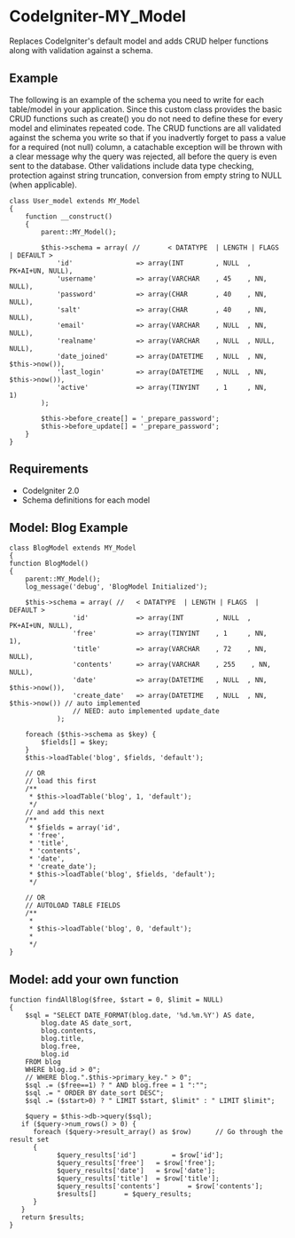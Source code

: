CodeIgniter-MY_Model
====================
Replaces CodeIgniter's default model and adds CRUD helper functions along with
validation against a schema.

Example
-------
The following is an example of the schema you need to write for each table/model
in your application. Since this custom class provides the basic CRUD functions
such as create() you do not need to define these for every model and eliminates
repeated code. The CRUD functions are all validated against the schema you write
so that if you inadvertly forget to pass a value for a required (not null)
column, a catachable exception will be thrown with a clear message why the query
was rejected, all before the query is even sent to the database. Other
validations include data type checking, protection against string truncation,
conversion from empty string to NULL (when applicable).

	class User_model extends MY_Model 
	{	
		function __construct()
		{
			parent::MY_Model();
			
			$this->schema = array( //       < DATATYPE  | LENGTH | FLAGS  | DEFAULT >
				'id'				=> array(INT		, NULL	, PK+AI+UN,	NULL),
				'username'			=> array(VARCHAR	, 45	, NN,		NULL),
				'password'			=> array(CHAR		, 40	, NN,		NULL),
				'salt'				=> array(CHAR		, 40	, NN,		NULL),
				'email'				=> array(VARCHAR	, NULL	, NN,		NULL),
				'realname'			=> array(VARCHAR	, NULL	, NULL,		NULL),
				'date_joined'		=> array(DATETIME	, NULL	, NN,		$this->now()),
				'last_login'		=> array(DATETIME	, NULL	, NN,		$this->now()),
				'active'			=> array(TINYINT	, 1		, NN,		1)
			);
			
			$this->before_create[] = '_prepare_password';
			$this->before_update[] = '_prepare_password';
		}
	}

Requirements
------------
* CodeIgniter 2.0
* Schema definitions for each model


Model: Blog Example
-------------------

	class BlogModel extends MY_Model
	{
	function BlogModel()
	{
		parent::MY_Model();
		log_message('debug', 'BlogModel Initialized');
		
		$this->schema = array( //   < DATATYPE  | LENGTH | FLAGS  | DEFAULT >
		            'id'            => array(INT        , NULL  , PK+AI+UN, NULL),
		            'free'          => array(TINYINT	, 1		, NN,		1),
		            'title'         => array(VARCHAR	, 72	, NN,		NULL),
		            'contents'      => array(VARCHAR    , 255    , NN,       NULL),
		            'date'          => array(DATETIME	, NULL	, NN,		$this->now()),
		            'create_date'   => array(DATETIME	, NULL	, NN,		$this->now()) // auto implemented
		            // NEED: auto implemented update_date
		        );
		
		foreach ($this->schema as $key) {
			$fields[] = $key;
		}
		$this->loadTable('blog', $fields, 'default');
		
		// OR
		// load this first
		/**
		 * $this->loadTable('blog', 1, 'default');
		 */
		// and add this next
		/**
		 * $fields = array('id',
		 * 'free',
		 * 'title',
		 * 'contents',
		 * 'date',
		 * 'create_date');
		 * $this->loadTable('blog', $fields, 'default');
		 */
		
		// OR
		// AUTOLOAD TABLE FIELDS
		/**
		 *
		 * $this->loadTable('blog', 0, 'default');
		 *
		 */
	}

Model: add your own function
----------------------------
	function findAllBlog($free, $start = 0, $limit = NULL)
	{
		$sql = "SELECT DATE_FORMAT(blog.date, '%d.%m.%Y') AS date,
			blog.date AS date_sort,
			blog.contents, 
			blog.title, 
			blog.free,
			blog.id
		FROM blog
		WHERE blog.id > 0";
		// WHERE blog.".$this->primary_key." > 0";
		$sql .= ($free==1) ? " AND blog.free = 1 ":"";
		$sql .= " ORDER BY date_sort DESC";
		$sql .= ($start>0) ? " LIMIT $start, $limit" : " LIMIT $limit";
		
		$query = $this->db->query($sql);
	   if ($query->num_rows() > 0) {
	      foreach ($query->result_array() as $row)      // Go through the result set
	      {
				$query_results['id']		 = $row['id'];
				$query_results['free']	 = $row['free'];
				$query_results['date']	 = $row['date'];
				$query_results['title']	 = $row['title'];
				$query_results['contents']		 = $row['contents'];
				$results[]		 = $query_results;
	      }
	   }
	   return $results;
	}